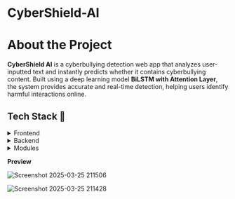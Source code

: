 # CyberShield-AI

# About the Project

**CyberShield AI** is a cyberbullying detection web app that analyzes user-inputted text and instantly predicts whether it contains cyberbullying content. Built using a deep learning model **BiLSTM with Attention Layer**, the system provides accurate and real-time detection, helping users identify harmful interactions online. 

## Tech Stack 🍻
<details>
  <summary>Frontend</summary>
  <ul>
    <li><a href="https://developer.mozilla.org/en-US/docs/Learn/HTML">HTML</a></li>
    <li><a href="https://developer.mozilla.org/en-US/docs/Web/CSS">CSS</a></li>
    <li><a href="https://developer.mozilla.org/en-US/docs/Learn/JavaScript">JavaScript</a></li>
  </ul>
</details>

<details>
  <summary>Backend</summary>
  <ul>
    <li><a href="https://flask.palletsprojects.com/en/stable/">Flask</a></li>
    <li><a href="https://www.python.org/">Python</a></li>
  </ul>
</details>

<details>
<summary>Modules</summary>
  <ul>
    <li><a href="https://pandas.pydata.org/">pandas</a></li>
    <li><a href="https://matplotlib.org/">matplotlib</a></li>
    <li><a href="https://numpy.org/">numpy</a></li>
    <li><a href="https://www.tensorflow.org/">tensorflow</a></li>
    <li><a href="https://www.nltk.org/">NLTK</a></li>
  </ul>
</details>






**Preview**

![Screenshot 2025-03-25 211506](https://github.com/user-attachments/assets/0d825d05-58d1-4680-9686-73cad6dae666)

![Screenshot 2025-03-25 211428](https://github.com/user-attachments/assets/7b79f9c5-afad-46cd-bf6d-5021a051dd3f)
